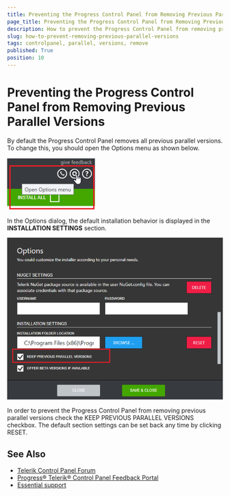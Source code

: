 ```yaml
---
title: Preventing the Progress Control Panel from Removing Previous Parallel Versions
page_title: Preventing the Progress Control Panel from Removing Previous Parallel Versions - Telerik Control Panel
description: How to prevent the Progress Control Panel from removing previous parallel versions with the Telerik Control Panel.
slug: how-to-prevent-removing-previous-parallel-versions
tags: controlpanel, parallel, versions, remove
published: True
position: 10 
---
```


# Preventing the Progress Control Panel from Removing Previous Parallel Versions

By default the Progress Control Panel removes all previous parallel versions. To change this, you should open the Options menu as shown below.

![Options Menu](images/options-menu.png)

 In the Options dialog, the default installation behavior is displayed in the **INSTALLATION SETTINGS** section.

 ![Parallel Versions](images/parallel-versions.png)

 In order to prevent the Progress Control Panel from removing previous parallel versions check the KEEP PREVIOUS PARALLEL VERSIONS checkbox. The default section settings can be set back any time by clicking RESET.

## See Also

* [Telerik Control Panel Forum](https://www.telerik.com/forums/telerik-control-panel)
* [Progress® Telerik® Control Panel Feedback Portal](https://feedback.telerik.com/controlpanel) 
* [Essential support](http://www.telerik.com/support) 
